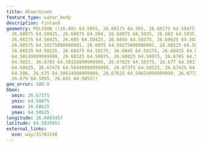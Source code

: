 ```yaml
---
title: Ahveroinen
feature_type: water_body
description: Finland
geometry: POLYGON ((26.681 64.5055, 26.68175 64.505, 26.68175 64.50475, 26.68175 64.50449999999999,
  26.68075 64.50425, 26.68075 64.504, 26.68075 64.5035, 26.682 64.5035, 26.6825 64.504,
  26.68275 64.50425, 26.685 64.50425, 26.6855 64.50375, 26.68625 64.50324999999999,
  26.68575 64.50275000000001, 26.6855 64.50275000000001, 26.68525 64.50275000000001,
  26.68525 64.50225, 26.68475 64.50175, 26.6845 64.50175, 26.68425 64.50175, 26.684
  64.50149999999999, 26.68325 64.50075, 26.68025 64.50075, 26.6785 64.50225, 26.67875
  64.5025, 26.6785 64.50324999999999, 26.67825 64.50375, 26.677 64.50375, 26.6765
  64.50425, 26.67475 64.50449999999999, 26.67375 64.50525, 26.67425 64.506, 26.67475
  64.506, 26.675 64.50624999999999, 26.67625 64.50624999999999, 26.67725 64.50575000000001,
  26.679 64.5055, 26.681 64.5055))
geo_error: 100.0
bbox:
  xmin: 26.67375
  ymin: 64.50075
  xmax: 26.68625
  ymax: 64.50625
longitude: 26.6803457
latitude: 64.5035051
external_links:
  osm: way/31763190
---
```

